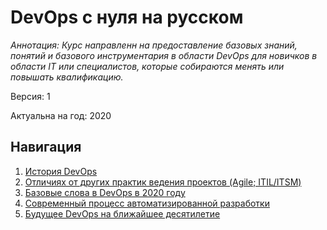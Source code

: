 # DevOps c нуля на русском

_Аннотация: Курс направленн на предоставление базовых знаний, понятий и базового инструментария в области DevOps для новичков в области IT или специалистов, которые собираются менять или повышать квалификацию._

Версия: 1

Актуальна на год: 2020

## Навигация

1. [История DevOps](./1.md)
2. [Отличиях от других практик ведения проектов (Agile; ITIL/ITSM)](./2.md)
3. [Базовые слова в DevOps в 2020 году](./3.md)
4. [Современный процесс автоматизированной разработки](./4.md)
5. [Будущее DevOps на ближайшее десятилетие](./5.md)
